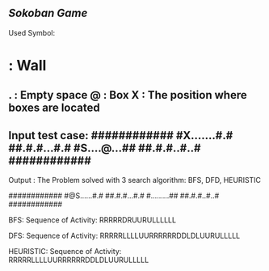 *Sokoban Game*
-------------------------------------------

Used Symbol:
#  :  Wall
.  :  Empty space
@  :  Box
X  :  The position where boxes are located
-------------------------------------------

Input test case:
############
#X.......#.#
##.#.#...#.#
#S....@...##
##.#.#..#..#
############
-------------------------------------------

Output :
The Problem solved with 3 search algorithm: BFS, DFD, HEURISTIC

############
#@S......#.#
##.#.#...#.#
#.........##
##.#.#..#..#
############

BFS:
Sequence of Activity: RRRRRDRUURULLLLLL

DFS:
Sequence of Activity: RRRRRLLLLUURRRRRRDDLDLUURULLLLL

HEURISTIC:
Sequence of Activity: RRRRRLLLLUURRRRRRDDLDLUURULLLLL
